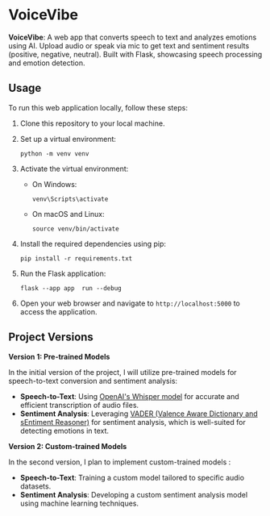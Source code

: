 # VoiceVibe
**VoiceVibe**: A web app that converts speech to text and analyzes emotions using AI. Upload audio or speak via mic to get text and sentiment results (positive, negative, neutral). Built with Flask, showcasing speech processing and emotion detection.

## Usage

To run this web application locally, follow these steps:

1. Clone this repository to your local machine.
2. Set up a virtual environment:
    ```
    python -m venv venv
    ```
3. Activate the virtual environment:
    - On Windows:
        ```
        venv\Scripts\activate
        ```
    - On macOS and Linux:
        ```
        source venv/bin/activate
        ```
4. Install the required dependencies using pip:

    ```
    pip install -r requirements.txt
    ```

5. Run the Flask application:

    ```
    flask --app app  run --debug
    ```

6. Open your web browser and navigate to `http://localhost:5000` to access the application.

## Project Versions
**Version 1: Pre-trained Models**

In the initial version of the project, I will utilize pre-trained models for speech-to-text conversion and sentiment analysis:

- **Speech-to-Text**: Using [OpenAI's Whisper model](https://github.com/openai/whisper) for accurate and efficient transcription of audio files. 
- **Sentiment Analysis**: Leveraging [VADER (Valence Aware Dictionary and sEntiment Reasoner)](https://github.com/cjhutto/vaderSentiment) for sentiment analysis, which is well-suited for detecting emotions in text.

**Version 2: Custom-trained Models**

In the second version, I plan to implement custom-trained models :

- **Speech-to-Text**: Training a custom model tailored to specific audio datasets.
- **Sentiment Analysis**: Developing a custom sentiment analysis model using machine learning techniques.

